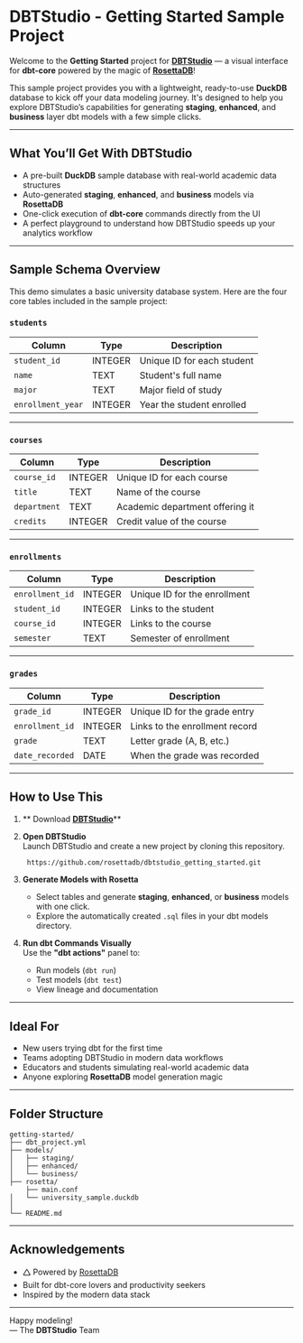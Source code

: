 # DBTStudio - Getting Started Sample Project

Welcome to the **Getting Started** project for [**DBTStudio**](https://github.com/rosettadb/dbt-studio) — a visual interface for **dbt-core** powered by the magic of [**RosettaDB**](https://github.com/AdaptiveScale/rosetta)!

This sample project provides you with a lightweight, ready-to-use **DuckDB** database to kick off your data modeling journey. It's designed to help you explore DBTStudio’s capabilities for generating **staging**, **enhanced**, and **business** layer dbt models with a few simple clicks.

---

## What You’ll Get With DBTStudio

-  A pre-built **DuckDB** sample database with real-world academic data structures
-  Auto-generated **staging**, **enhanced**, and **business** models via **RosettaDB**
-  One-click execution of **dbt-core** commands directly from the UI
-  A perfect playground to understand how DBTStudio speeds up your analytics workflow

---

##  Sample Schema Overview

This demo simulates a basic university database system. Here are the four core tables included in the sample project:

### `students`

| Column            | Type    | Description                |
| ----------------- | ------- | -------------------------- |
| `student_id`      | INTEGER | Unique ID for each student |
| `name`            | TEXT    | Student's full name        |
| `major`           | TEXT    | Major field of study       |
| `enrollment_year` | INTEGER | Year the student enrolled  |

---

### `courses`

| Column       | Type    | Description                     |
| ------------ | ------- | ------------------------------- |
| `course_id`  | INTEGER | Unique ID for each course       |
| `title`      | TEXT    | Name of the course              |
| `department` | TEXT    | Academic department offering it |
| `credits`    | INTEGER | Credit value of the course      |

---

### `enrollments`

| Column          | Type    | Description                  |
| --------------- | ------- | ---------------------------- |
| `enrollment_id` | INTEGER | Unique ID for the enrollment |
| `student_id`    | INTEGER | Links to the student         |
| `course_id`     | INTEGER | Links to the course          |
| `semester`      | TEXT    | Semester of enrollment       |

---

### `grades`

| Column          | Type    | Description                    |
| --------------- | ------- | ------------------------------ |
| `grade_id`      | INTEGER | Unique ID for the grade entry  |
| `enrollment_id` | INTEGER | Links to the enrollment record |
| `grade`         | TEXT    | Letter grade (A, B, etc.)      |
| `date_recorded` | DATE    | When the grade was recorded    |

---

## How to Use This

1. ** Download [**DBTStudio**](https://github.com/rosettadb/dbt-studio/releases)**


2. **Open DBTStudio**\
   Launch DBTStudio and create a new project by cloning this repository.
   ```bash
    https://github.com/rosettadb/dbtstudio_getting_started.git
   ```

3. **Generate Models with Rosetta**

   - Select tables and generate **staging**, **enhanced**, or **business** models with one click.
   - Explore the automatically created `.sql` files in your dbt models directory.

4. **Run dbt Commands Visually**\
   Use the **"dbt actions"** panel to:

   - Run models (`dbt run`)
   - Test models (`dbt test`)
   - View lineage and documentation

---

## Ideal For

- New users trying dbt for the first time
- Teams adopting DBTStudio in modern data workflows
- Educators and students simulating real-world academic data
- Anyone exploring **RosettaDB** model generation magic

---

## Folder Structure

```
getting-started/
├── dbt_project.yml
├── models/
│   ├── staging/
│   ├── enhanced/
│   └── business/
├── rosetta/
    ├── main.conf
│   └── university_sample.duckdb
│
└── README.md
```

---

## Acknowledgements

- 🛆 Powered by [RosettaDB](https://github.com/AdaptiveScale/rosetta)
-   Built for dbt-core lovers and productivity seekers
-   Inspired by the modern data stack

---

Happy modeling!\
— The **DBTStudio** Team


